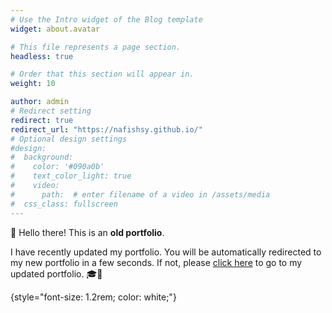 ```yaml
---
# Use the Intro widget of the Blog template
widget: about.avatar

# This file represents a page section.
headless: true

# Order that this section will appear in.
weight: 10

author: admin
# Redirect setting
redirect: true
redirect_url: "https://nafishsy.github.io/"
# Optional design settings
#design:
#  background:
#    color: '#090a0b'
#    text_color_light: true
#    video:
#      path:  # enter filename of a video in /assets/media
#  css_class: fullscreen
---
```


👋 Hello there! This is an **old portfolio**.

I have recently updated my portfolio. You will be automatically redirected to my new portfolio in a few seconds. If not, please [click here](https://nafishsy.github.io/) to go to my updated portfolio. 🎓🚀

{style="font-size: 1.2rem; color: white;"}
